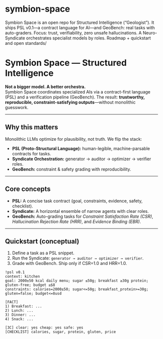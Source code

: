 # symbion-space
  Symbion Space is an open repo for Structured Intelligence (“Geologist”). It ships PSL v0.1—a contract language for AI—and GeoBench: real tasks with auto-graders. Focus: trust, verifiability, zero unsafe hallucinations. A Neuro-Syndicate orchestrates specialist models by roles. Roadmap + quickstart and open standards/
# Symbion Space — Structured Intelligence

**Not a bigger model. A better orchestra.**  
Symbion Space coordinates specialized AIs via a contract-first language (PSL) and a verification pipeline (GeoBench). The result: **trustworthy, reproducible, constraint-satisfying outputs**—without monolithic guesswork.

---

## Why this matters
Monolithic LLMs optimize for plausibility, not truth. We flip the stack:
- **PSL (Proto-Structural Language):** human-legible, machine-parsable contracts for tasks.
- **Syndicate Orchestration:** generator → auditor → optimizer → verifier roles.
- **GeoBench:** constraint & safety grading with reproducibility.

---

## Core concepts
- **PSL:** A concise task contract (goal, constraints, evidence, safety, checklist).
- **Syndicate:** A horizontal ensemble of narrow agents with clear roles.
- **GeoBench:** Auto-grading tasks for *Constraint Satisfaction Rate (CSR)*, *Hallucination Rejection Rate (HRR)*, and *Evidence Binding (EBR)*.

---

## Quickstart (conceptual)
1. Define a task as a PSL snippet.
2. Run the Syndicate: `generator → auditor → optimizer → verifier`.
3. Grade with GeoBench. Ship only if CSR=1.0 and HRR=1.0.

```psl
!psl v0.1
context: kitchen
goal: 2000±50 kcal daily menu; sugar ≤50g; breakfast ≥30g protein; gluten-free; budget ≤$8
constraints: calories=2000±50; sugar<=50g; breakfast_protein>=30g; gluten=false; budget<=8usd

[FACT]
1) Breakfast: ...
2) Lunch: ...
3) Dinner: ...
4) Snack: ...

[3C] clear: yes cheap: yes safe: yes
[CHECKLIST] calories, sugar, protein, gluten, price
